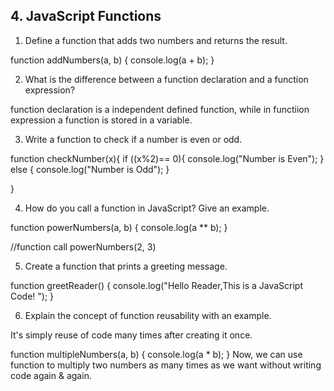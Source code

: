 ## 4. JavaScript Functions
1. Define a function that adds two numbers and returns the result.

function addNumbers(a, b) {
    console.log(a + b);
}

2. What is the difference between a function declaration and a function expression?

function declaration is a independent defined function, while in functiion expression a function is stored in a variable.

3. Write a function to check if a number is even or odd.

function checkNumber(x){
    if ((x%2)== 0){
        console.log("Number is Even");
    }
    else {
        console.log("Number is Odd");
    }

}

4. How do you call a function in JavaScript? Give an example.

function powerNumbers(a, b) {
    console.log(a ** b);
}

//function call
powerNumbers(2, 3)

5. Create a function that prints a greeting message.

function greetReader() {
    console.log("Hello Reader,This is a JavaScript Code! ");
}

6. Explain the concept of function reusability with an example.

It's simply reuse of code many times after creating it once.

function multipleNumbers(a, b) {
    console.log(a * b);
}
Now, we can use function to multiply two numbers as many times as we want without writing code again & again.